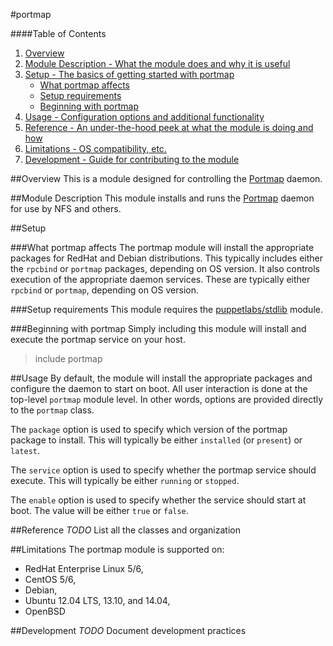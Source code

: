 #portmap

####Table of Contents

1. [Overview](#overview)
2. [Module Description - What the module does and why it is useful](#module-description)
3. [Setup - The basics of getting started with portmap](#setup)
    * [What portmap affects](#what-portmap-affects)
    * [Setup requirements](#setup-requirements)
    * [Beginning with portmap](#beginning-with-portmap)
4. [Usage - Configuration options and additional functionality](#usage)
5. [Reference - An under-the-hood peek at what the module is doing and how](#reference)
6. [Limitations - OS compatibility, etc.](#limitations)
7. [Development - Guide for contributing to the module](#development)

##Overview
This is a module designed for controlling the [Portmap][wikipedia] daemon.

##Module Description
This module installs and runs the [Portmap][wikipedia] daemon for use by NFS and others.

##Setup

###What portmap affects
The portmap module will install the appropriate packages for RedHat and Debian distributions.
This typically includes either the `rpcbind` or `portmap` packages, depending on OS version.
It also controls execution of the appropriate daemon services.  These are typically either
`rpcbind` or `portmap`, depending on OS version.

###Setup requirements
This module requires the [puppetlabs/stdlib][stdlib] module.

###Beginning with portmap
Simply including this module will install and execute the portmap service on your host.

> include portmap

##Usage
By default, the module will install the appropriate packages and configure the daemon to start on boot.
All user interaction is done at the top-level `portmap` module level.  In other words, options are
provided directly to the `portmap` class.

The `package` option is used to specify which version of the portmap package to install.  This will
typically be either `installed` (or `present`) or `latest`.

The `service` option is used to specify whether the portmap service should execute.  This will typically
be either `running` or `stopped`.

The `enable` option is used to specify whether the service should start at boot.  The value will be
either `true` or `false`.

##Reference
_TODO_ List all the classes and organization

##Limitations
The portmap module is supported on:
  * RedHat Enterprise Linux 5/6,
  * CentOS 5/6,
  * Debian,
  * Ubuntu 12.04 LTS, 13.10, and 14.04,
  * OpenBSD

##Development
_TODO_ Document development practices

[wikipedia]: http://en.wikipedia.org/wiki/Portmap "Portmap - Wikipedia, the free encyclopedia"
[stdlib]: http://forge.puppetlabs.com/puppetlabs/stdlib "puppetlabs/stdlib - Puppet Forge"

